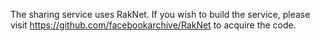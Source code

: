 The sharing service uses RakNet. If you wish to build the service, please visit https://github.com/facebookarchive/RakNet to acquire the code.